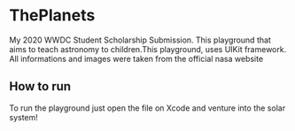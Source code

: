 # ThePlanets

My 2020 WWDC Student Scholarship Submission.
This playground that aims to teach astronomy to children.This playground, uses UIKit framework. All informations and images were taken from the official nasa website

## How to run

To run the playground just open the file on Xcode and venture into the solar system!


